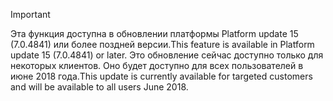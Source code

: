> [!IMPORTANT]
> <span data-ttu-id="82b9e-101">Эта функция доступна в обновлении платформы Platform update 15 (7.0.4841) или более поздней версии.</span><span class="sxs-lookup"><span data-stu-id="82b9e-101">This feature is available in Platform update 15 (7.0.4841) or later.</span></span> <span data-ttu-id="82b9e-102">Это обновление сейчас доступно только для некоторых клиентов. Оно будет доступно для всех пользователей в июне 2018 года.</span><span class="sxs-lookup"><span data-stu-id="82b9e-102">This update is currently available for targeted customers and will be available to all users June 2018.</span></span>
